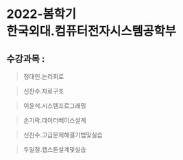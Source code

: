 # 2022-봄학기<br>한국외대.컴퓨터전자시스템공학부

## 수강과목 : 

> 정대인.논리회로

> 신찬수.자료구조

> 이윤석.시스템프로그래밍

> 손기락.데이터베이스설계

> 신찬수.고급문제해결기법및실습

> 두일철.캡스톤설계및실습
